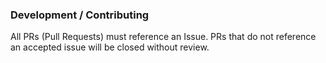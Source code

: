 




### Development / Contributing

All PRs (Pull Requests) must reference an Issue. PRs that do not reference an accepted issue will be closed without review.
